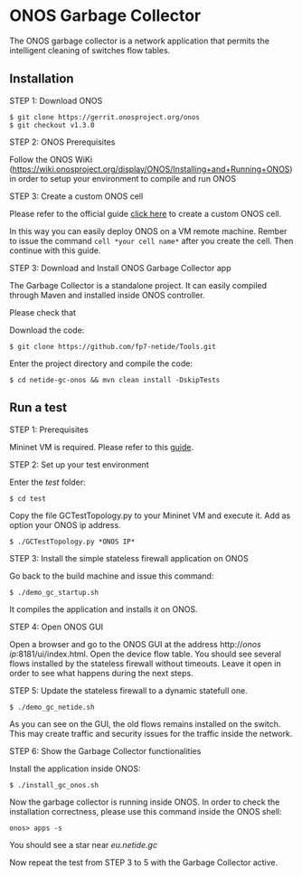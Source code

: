 # ONOS Garbage Collector

 The ONOS garbage collector is a network application that permits the intelligent cleaning of switches flow tables.
 
## Installation

STEP 1: Download ONOS
```
$ git clone https://gerrit.onosproject.org/onos
$ git checkout v1.3.0
```
STEP 2: ONOS Prerequisites

Follow the ONOS WiKi (https://wiki.onosproject.org/display/ONOS/Installing+and+Running+ONOS) in order to setup your environment to compile and run ONOS

STEP 3: Create a custom ONOS cell

Please refer to the official guide [click here](https://wiki.onosproject.org/display/ONOS/ONOS+from+Scratch#ONOSfromScratch-4.Createacustomcelldefinition) to create a custom ONOS cell.

In this way you can easily deploy ONOS on a VM remote machine. Rember to issue the command ```cell *your cell name*``` after you create the cell. Then continue with this guide.

STEP 3: Download and Install ONOS Garbage Collector app

The Garbage Collector is a standalone project. It can easily compiled through Maven and installed inside ONOS controller.

Please check that 

Download the code:
```
$ git clone https://github.com/fp7-netide/Tools.git
```

Enter the project directory and compile the code:
```
$ cd netide-gc-onos && mvn clean install -DskipTests
```


## Run a test

STEP 1: Prerequisites

Mininet VM is required. Please refer to this [guide](http://mininet.org/download/#option-1-mininet-vm-installation-easy-recommended). 

STEP 2: Set up your test environment

Enter the *test* folder:

```
$ cd test
```

Copy the file GCTestTopology.py to your Mininet VM and execute it. Add as option your ONOS ip address.

```
$ ./GCTestTopology.py *ONOS IP*
```

STEP 3: Install the simple stateless firewall application on ONOS

Go back to the build machine and issue this command:

```
$ ./demo_gc_startup.sh
```

It compiles the application and installs it on ONOS.

STEP 4: Open ONOS GUI

Open a browser and go to the ONOS GUI at the address http://*onos ip*:8181/ui/index.html. Open the device flow table. You should see several flows installed by the stateless firewall without timeouts. Leave it open in order to see what happens during the next steps.

STEP 5: Update the stateless firewall to a dynamic statefull one.

```
$ ./demo_gc_netide.sh
```

As you can see on the GUI, the old flows remains installed on the switch. This may create traffic and security issues for the traffic inside the network.

STEP 6: Show the Garbage Collector functionalities

Install the application inside ONOS:
```
$ ./install_gc_onos.sh
```

Now the garbage collector is running inside ONOS. In order to check the installation correctness, please use this command inside the ONOS shell:
```
onos> apps -s
```

You should see a star near *eu.netide.gc*

Now repeat the test from STEP 3 to 5 with the Garbage Collector active.


